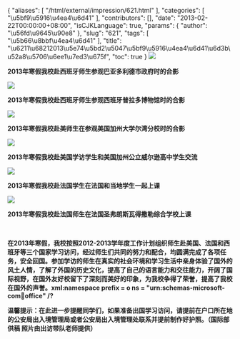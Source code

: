 {
    "aliases": [
        "/html/external/impression/621.html"
    ],
    "categories": [
        "\u5bf9\u5916\u4ea4\u6d41"
    ],
    "contributors": [],
    "date": "2013-02-22T00:00:00+08:00",
    "isCJKLanguage": true,
    "params": {
        "author": "\u56fd\u9645\u90e8"
    },
    "slug": "621",
    "tags": [
        "\u5b66\u8bbf\u4ea4\u6d41"
    ],
    "title": "\u6211\u68212013\u5e74\u5bd2\u5047\u5bf9\u5916\u4ea4\u6d41\u6d3b\u52a8\u5706\u6ee1\u7ed3\u675f",
    "toc": true
}
**![](https://cdn.tfls.online/mirror/full/bc4b981edaad3b38638ea1ef9bc5eb72f69a4fee.jpg)**

**2013年寒假我校赴西班牙师生参观巴亚多利德市政府时的合影**

**![](https://cdn.tfls.online/mirror/full/279c4949d5c5fceaee98b9d6635c532878903083.jpg)**

**2013年寒假我校赴西班牙师生参观西班牙普拉多博物馆时的合影**

**![](https://cdn.tfls.online/mirror/full/feb6a3449729b41025a9740e370974dadedb3fee.jpg)**

**2013年寒假我校赴美师生在参观美国加州大学尔湾分校时的合影**

**![](https://cdn.tfls.online/mirror/full/6d368cf9f99768eeb66799f96db617eea1392f3c.jpg)**

**2013年寒假我校赴美国学访学生和美国加州公立威尔逊高中学生交流**

**![](https://cdn.tfls.online/mirror/full/d7aac68b5f333c4297d1738ee473d5db0a354f26.jpg)**

**2013年寒假我校赴法国学生在法国和当地学生一起上课**

**![](https://cdn.tfls.online/mirror/full/50b7d17a239b2900f316d9b874f35d825396968f.jpg)**

**2013年寒假我校赴法国师生在法国圣弗朗斯瓦得撒勒综合学校上课**

 

**在2013年寒假，我校按照2012-2013学年度工作计划组织师生赴美国、法国和西班牙等三个国家学习访问，经过师生们共同的努力和配合，均圆满完成了各项任务，安全回国。参加学访的师生在真实的社会环境和学习生活中亲身体验了国外的风土人情，了解了外国的历史文化，提高了自己的语言能力和交往能力，开阔了国际视野，在国外友好校留下了深刻而美好的印象，为我校争得了荣誉，提高了我校在国外的声誉。xml:namespace prefix = o ns = "urn:schemas-microsoft-com:office:office" /?**

**温馨提示：在此进一步提醒同学们，如果准备出国学习访问，请提前在户口所在地的公安局出入境管理局或者公安局出入境管理处联系并提前制作好护照。（国际部供稿 照片由出访带队老师提供）**

